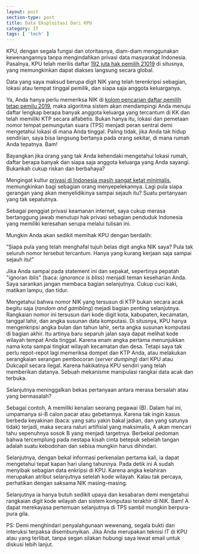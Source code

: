 ```yaml
---
layout: post
section-type: post
title: Data Eksploitasi Dari KPU
category: IT
tags: [ 'tech' ]
---
```


KPU, dengan segala fungsi dan otoritasnya, diam-diam menggunakan kewenangannya tanpa mengindahkan privasi data masyarakat Indonesia. Pasalnya, KPU telah merilis daftar <a href="https://www.cnnindonesia.com/nasional/20181215171713-32-353929/kpu-jumlah-pemilih-tetap-pemilu-2019-capai-192-juta" target="\_blank">192 juta hak pemilih 21019</a> di situsnya, yang memungkinkan dapat diakses langsung secara global.

Data yang saya maksud berupa digit NIK yang telah terenkripsi sebagian, lokasi atau tempat tinggal pemilik, dan siapa saja anggota keluarganya. 

Ya, Anda hanya perlu memeriksa NIK di <a href="https://lindungihakpilihmu.kpu.go.id/" target="\_blank">kolom pencarian daftar pemilih tetap pemilu 2019</a>, maka algoritma sistem akan mendampingi Anda menuju daftar lengkap berapa banyak anggota keluarga yang tercantum di KK dan telah memiliki KTP secara alfabetis. Bukan hanya itu, lokasi dan pemetaan nomor tempat pemungutan suara (TPS) menjadi peran sentral demi mengetahui lokasi di mana Anda tinggal. Paling tidak, jika Anda tak hidup sendirian, saya bisa langsung bertanya pada orang sekitar, di mana rumah Anda tepatnya. Bam!

Bayangkan jika orang yang tak Anda kehendaki mengetahui lokasi rumah, daftar berapa banyak dan siapa saja anggota keluarga yang Anda sayangi. Bukankah cukup riskan dan berbahaya? 

Mengingat kultur <a href="https://www.cissrec.org/publications/detail/7/SIARAN-PERS-Pengamanan-IT-KPU-Perlu-Banyak-Perbaikan.html" target="\_blank">privasi di Indonesia masih sangat ketat minimalis</a>, memungkinkan bagi sebagian orang menyepelekannya. Lagi pula siapa gerangan yang akan menyelidikinya sampai sejauh itu? Suatu pertanyaan yang tak sepatutnya.

Sebagai penggiat privasi keamanan internet, saya cukup merasa bertanggung jawab menutupi hak privasi sebagian penduduk Indonesia yang memiliki keresahan serupa melalui tulisan ini.

Mungkin Anda akan sedikit memihak KPU dengan berdalih:

“Siapa pula yang telah menghafal tujuh belas digit angka NIK saya? Pula tak seluruh nomor tersebut tercantum. Hanya yang kurang kerjaan saja sampai sejauh itu!”

Jika Anda sampai pada statement ini dan sepakat, sepertinya pepatah "ignoran iblis" (baca: <i>ignorance is bliss</i>) menjadi teman keseharian Anda. Saya sarankan jangan membaca bagian selanjutnya. Cukup cuci kaki, matikan lampu, dan tidur.

Mengetahui bahwa nomor NIK yang tersusun di KTP bukan secara acak begitu saja (<i>random and gambling</i>) mejadi bagian penting selanjutnya. Rangkaian nomor ini tersusun dari kode digit kota, kabupaten, kecamatan, tanggal lahir, dan angka susunan data komputasi. Di situsnya, KPU hanya mengenkripsi angka bulan dan tahun lahir, serta angka susunan komputasi di bagian akhir. Itu artinya baru separuh jalan saya dapat melihat kode wilayah tempat Anda tinggal. Karena enam angka pertama menunjukkan nama kota sampai tingkat wilayah kecamatan dan desa. Tetapi saya tak perlu repot-repot lagi memeriksa dompet dan KTP Anda, atau melakukan serangkaian serangan pembocoran (<i>server dumping</i>) dari KPU atau Dukcapil secara ilegal. Karena hakikatnya KPU sendiri yang telah memberikan datanya. Sebuah mekanisme manipulasi rangkai data acak dan terbuka. 

Selanjutnya meninggalkan bekas pertanyaan antara merasa bersalah atau yang bermasalah?

Sebagai contoh, A memiliki kenalan seorang pegawai (B). Dalam hal ini, umpamanya si-B calon pacar atau gebetannya. Karena tak ingin kasus berbeda keyakinan (baca: yang satu yakin bakal jadian, dan yang satunya tidak) terjadi, maka secara naluri artifisial yang maksimalis, A akan mencari tahu sepenuhnya sosok B yang menjadi targetnya. Berbekal pedoman bahwa tercemplung pada nestapa kisah cinta betepuk sebelah tangan adalah suatu kebodohan dan sebisa mungkin harus dihindari.

Selanjutnya, dengan bekal informasi perkenalan pertama kali, ia dapat mengetahui tepat kapan hari ulang tahunnya. Pada detik ini A sudah menyibak sebagian data enkripsi di KPU. Karena angka kelahiran merupakan atribut selanjutnya setelah kode wilayah. Kalau tak percaya, perhatikan dengan saksama NIK masing-masing.

Selanjutnya ia hanya butuh sedikit upaya dan kesabaran demi mengetahui rangkaian digit kode wilayah dan sistem komputasi terakhir di NIK. Bam! A dapat merekayasa pertemuan selanjutnya di TPS sambil mungkin berpura-pura gila.

PS: 
Demi menghindari penyalahgunaan wewenang, segala bukti dan interuksi terpaksa disembunyikan. Jika Anda merupakan teknisi IT di KPU atau yang terlibat, tanpa segan silakan hubungi saya lewat email untuk diskusi lebih lanjut.

